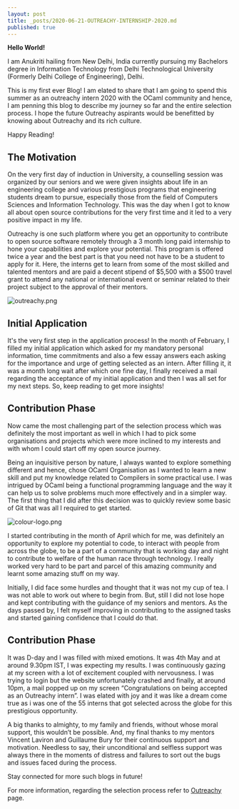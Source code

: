 ```yaml
---
layout: post
title: _posts/2020-06-21-OUTREACHY-INTERNSHIP-2020.md
published: true
---
```

**Hello World!**

I am Anukriti hailing from New Delhi, India currently pursuing my Bachelors degree in Information Technology from Delhi Technological University (Formerly Delhi College of Engineering), Delhi. 

This is my first ever Blog! I am elated to share that I am going to spend this summer as an outreachy intern 2020 with the OCaml community and hence, I am penning this blog to describe my journey so far and the entire selection process. I hope the future Outreachy aspirants would be benefitted by knowing about Outreachy and its rich culture. 
    
Happy Reading!

##  The Motivation

On the very first day of induction in University, a counselling session was organized by our seniors and we were given insights about life in an engineering college and various prestigious programs that engineering students dream to pursue, especially those from the field of Computers Sciences and Information Technology. This was the day when I got to know all about open source contributions for the very first time and it led to a very positive impact in my life.

Outreachy is one such platform where you get an opportunity to contribute to open source software remotely through a 3 month long paid internship to hone your capabilities and explore your potential. This program is offered twice a year and the best part is that you need not have to be a student to apply for it. Here, the interns get to learn from some of the most skilled and talented mentors and are paid a decent stipend of $5,500 with a $500 travel grant to attend any national or international event or seminar related to their project subject to the approval of their mentors.
    
![outreachy.png]({{site.baseurl}}/_posts/outreachy.png)
    
##  Initial Application

It's the very first step in the application process!
In the month of February, I filled my initial application which asked for my mandatory personal information, time commitments and also a few essay answers each asking for the importance and urge of getting selected as an intern. After filling it, it was a month long wait after which one fine day, I finally received a mail regarding the acceptance of my initial application and then I was all set for my next steps. So, keep reading to get more insights!

## Contribution Phase

Now came the most challenging part of the selection process which was definitely the most important as well in which I had to pick some organisations and projects which were more inclined to my interests and with whom I could start off my open source journey. 

Being an inquisitive person by nature, I always wanted to explore something different and hence, chose OCaml Organisation as I wanted to learn a new skill and put my knowledge related to Compilers in some practical use. I was intrigued by OCaml being a functional programming language and the way it can help us to solve problems much more effectively and in a simpler way. The first thing that I did after this decision was to quickly review some basic of Git that was all I required to get started.

![colour-logo.png]({{site.baseurl}}/_posts/colour-logo.png)


I started contributing in the month of April which for me, was definitely an opportunity to explore my potential to code, to interact with people from across the globe, to be a part of a community that is working day and night to contribute to welfare of the human race through technology. I really worked very hard to be part and parcel of this amazing community and learnt some amazing stuff on my way.

Initially, I did face some hurdles and thought that it was not my cup of tea. I was not able to work out where to begin from. But, still I did not lose hope and kept contributing with the guidance of my seniors and mentors. As the days passed by, I felt myself improving in contributing to the assigned tasks and  started gaining confidence that I could do that.

## Contribution Phase

It was D-day and I was filled with mixed emotions. It was 4th May and at around 9.30pm IST, I was expecting my results. I was continuously gazing at my screen with a lot of excitement coupled with nervousness. I was trying to login but the website unfortunately crashed and finally, at around 10pm, a mail popped up on my screen “Congratulations on being accepted as an Outreachy intern”. I was elated with joy and it was like a dream come true as i was one of the 55 interns that got selected across the globe for this prestigious opportunity.

A big thanks to almighty, to my family and friends, without whose moral support, this wouldn’t be possible. And, my final thanks to my mentors Vincent Laviron and Guillaume Bury for their continuous support and motivation. Needless to say, their unconditional and selfless support was always there in the moments of distress and failures to sort out the bugs and issues faced during the process. 

Stay connected for more such blogs in future!

For more information, regarding the selection process refer to [Outreachy](https://www.outreachy.org/docs/applicant/#outreachy-schedule) page.
